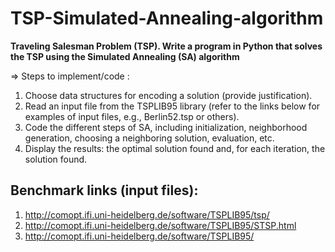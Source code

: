 # TSP-Simulated-Annealing-algorithm
 **Traveling Salesman Problem (TSP). Write a program in Python  that solves the TSP using the Simulated Annealing (SA) algorithm**

=> Steps to implement/code :
1. Choose data structures for encoding a solution (provide justification).
2. Read an input file from the TSPLIB95 library (refer to the links below for examples of input files, e.g., Berlin52.tsp or others).
3. Code the different steps of SA, including initialization, neighborhood generation, choosing a neighboring solution, evaluation, etc.
4. Display the results: the optimal solution found and, for each iteration, the solution found.

## Benchmark links (input files):
1. http://comopt.ifi.uni-heidelberg.de/software/TSPLIB95/tsp/
2. http://comopt.ifi.uni-heidelberg.de/software/TSPLIB95/STSP.html
3. http://comopt.ifi.uni-heidelberg.de/software/TSPLIB95/
